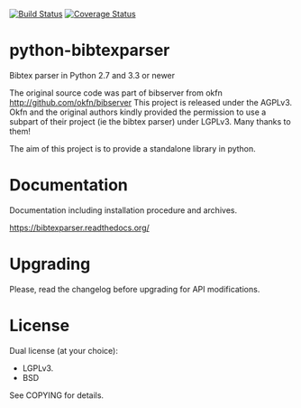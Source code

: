 [![Build Status](https://secure.travis-ci.org/sciunto-org/python-bibtexparser.png)](http://travis-ci.org/sciunto-org/python-bibtexparser)
[![Coverage Status](https://coveralls.io/repos/sciunto-org/python-bibtexparser/badge.png)](https://coveralls.io/r/sciunto-org/python-bibtexparser)

python-bibtexparser
===================

Bibtex parser in Python 2.7 and 3.3 or newer

The original source code was part of bibserver from okfn
http://github.com/okfn/bibserver
This project is released under the AGPLv3. Okfn and the original authors
kindly provided the permission to use a subpart of their project
(ie the bibtex parser) under LGPLv3. Many thanks to them!

The aim of this project is to provide a standalone library in python.

Documentation
=============

Documentation including installation procedure and archives.

https://bibtexparser.readthedocs.org/

Upgrading
=========

Please, read the changelog before upgrading for API modifications.

License
=======

Dual license (at your choice):

* LGPLv3.
* BSD

See COPYING for details.


